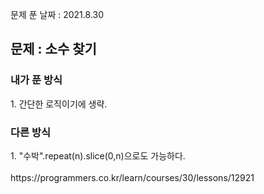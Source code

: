 문제 푼 날짜 : 2021.8.30

<h2>문제 : 소수 찾기</h2>

<h3>내가 푼 방식</h3>
<div>1. 간단한 로직이기에 생략.</div>

<h3>다른 방식</h3>
<div>1. "수박".repeat(n).slice(0,n)으로도 가능하다.</div>
<br>
https://programmers.co.kr/learn/courses/30/lessons/12921